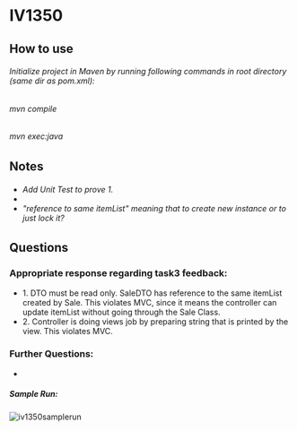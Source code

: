 # IV1350
<h2>How to use</h2>
<h6>Initialize project in Maven by running following commands in root directory (same dir as pom.xml): </h6>
<h6> mvn compile </h6>
<h6> mvn exec:java </h6>
<h2>Notes</h2>
<h6>
  <ul>
    <li> Add Unit Test to prove 1. <li>
    <li>"reference to same itemList" meaning that to create new instance or to just lock it?</li>
  </ul>
</h6>
<h2>Questions</h2>
<h3>Appropriate response regarding task3 feedback:</h3>
<ul>
  <li>1. DTO must be read only. SaleDTO has reference to the same itemList created by Sale. This violates MVC, since it means the controller can update itemList without going through the Sale Class.</li>
  <li>2. Controller is doing views job by preparing string that is printed by the view. This violates MVC.</li>
</ul>

<h3>Further Questions:</h3>

<ul>
  <li></li>
</ul>

<h5>Sample Run:</h5>

![iv1350samplerun](https://github.com/leolangberg/IV1350/assets/152855963/1e1a8c77-fca9-4ad5-b698-d5712a9ee3e6)

